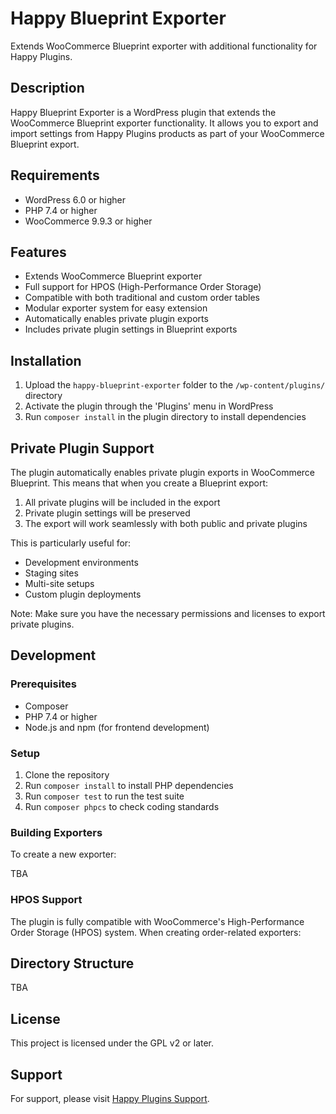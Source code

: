 # Happy Blueprint Exporter

Extends WooCommerce Blueprint exporter with additional functionality for Happy Plugins.

## Description

Happy Blueprint Exporter is a WordPress plugin that extends the WooCommerce Blueprint exporter functionality. It allows you to export and import settings from Happy Plugins products as part of your WooCommerce Blueprint export.

## Requirements

- WordPress 6.0 or higher
- PHP 7.4 or higher
- WooCommerce 9.9.3 or higher

## Features

- Extends WooCommerce Blueprint exporter
- Full support for HPOS (High-Performance Order Storage)
- Compatible with both traditional and custom order tables
- Modular exporter system for easy extension
- Automatically enables private plugin exports
- Includes private plugin settings in Blueprint exports

## Installation

1. Upload the `happy-blueprint-exporter` folder to the `/wp-content/plugins/` directory
2. Activate the plugin through the 'Plugins' menu in WordPress
3. Run `composer install` in the plugin directory to install dependencies

## Private Plugin Support

The plugin automatically enables private plugin exports in WooCommerce Blueprint. This means that when you create a Blueprint export:

1. All private plugins will be included in the export
2. Private plugin settings will be preserved
3. The export will work seamlessly with both public and private plugins

This is particularly useful for:
- Development environments
- Staging sites
- Multi-site setups
- Custom plugin deployments

Note: Make sure you have the necessary permissions and licenses to export private plugins.

## Development

### Prerequisites

- Composer
- PHP 7.4 or higher
- Node.js and npm (for frontend development)

### Setup

1. Clone the repository
2. Run `composer install` to install PHP dependencies
3. Run `composer test` to run the test suite
4. Run `composer phpcs` to check coding standards

### Building Exporters

To create a new exporter:

TBA

### HPOS Support

The plugin is fully compatible with WooCommerce's High-Performance Order Storage (HPOS) system. When creating order-related exporters:


## Directory Structure

TBA

## License

This project is licensed under the GPL v2 or later.

## Support

For support, please visit [Happy Plugins Support](https://happyplugins.com/support).
